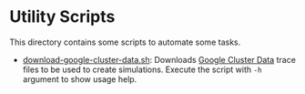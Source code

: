 # Utility Scripts

This directory contains some scripts to automate some tasks.

- [download-google-cluster-data.sh](download-google-cluster-data.sh): Downloads [Google Cluster Data](https://github.com/google/cluster-data/blob/master/ClusterData2011_2.md) trace files to be used to create simulations. Execute the script with `-h` argument to show usage help.
                            
